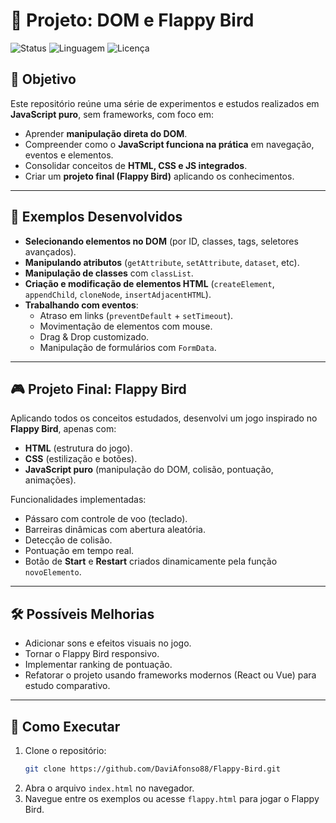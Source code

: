 # 📌 Projeto: DOM e Flappy Bird

![Status](https://img.shields.io/badge/status-em%20desenvolvimento-yellow)
![Linguagem](https://img.shields.io/badge/javascript-ES6-yellow)
![Licença](https://img.shields.io/badge/licença-MIT-green)

## 🎯 Objetivo
Este repositório reúne uma série de experimentos e estudos realizados em **JavaScript puro**, sem frameworks, com foco em:
- Aprender **manipulação direta do DOM**.  
- Compreender como o **JavaScript funciona na prática** em navegação, eventos e elementos.  
- Consolidar conceitos de **HTML, CSS e JS integrados**.  
- Criar um **projeto final (Flappy Bird)** aplicando os conhecimentos.  

---

## 🧪 Exemplos Desenvolvidos
- **Selecionando elementos no DOM** (por ID, classes, tags, seletores avançados).  
- **Manipulando atributos** (`getAttribute`, `setAttribute`, `dataset`, etc).  
- **Manipulação de classes** com `classList`.  
- **Criação e modificação de elementos HTML** (`createElement`, `appendChild`, `cloneNode`, `insertAdjacentHTML`).  
- **Trabalhando com eventos**:
  - Atraso em links (`preventDefault` + `setTimeout`).  
  - Movimentação de elementos com mouse.  
  - Drag & Drop customizado.  
  - Manipulação de formulários com `FormData`.  

---

## 🎮 Projeto Final: Flappy Bird
Aplicando todos os conceitos estudados, desenvolvi um jogo inspirado no **Flappy Bird**, apenas com:
- **HTML** (estrutura do jogo).  
- **CSS** (estilização e botões).  
- **JavaScript puro** (manipulação do DOM, colisão, pontuação, animações).  

Funcionalidades implementadas:
- Pássaro com controle de voo (teclado).  
- Barreiras dinâmicas com abertura aleatória.  
- Detecção de colisão.  
- Pontuação em tempo real.  
- Botão de **Start** e **Restart** criados dinamicamente pela função `novoElemento`.  

---

## 🛠️ Possíveis Melhorias
- Adicionar sons e efeitos visuais no jogo.
- Tornar o Flappy Bird responsivo.
- Implementar ranking de pontuação. 
- Refatorar o projeto usando frameworks modernos (React ou Vue) para estudo comparativo. 

---

## 🚀 Como Executar
1. Clone o repositório:  
   ```bash
   git clone https://github.com/DaviAfonso88/Flappy-Bird.git
2. Abra o arquivo `index.html` no navegador.
3. Navegue entre os exemplos ou acesse `flappy.html` para jogar o Flappy Bird.
